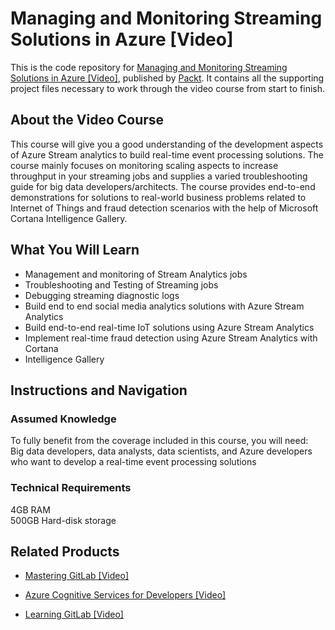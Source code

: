 # Managing and Monitoring Streaming Solutions in Azure [Video]
This is the code repository for [Managing and Monitoring Streaming Solutions in Azure [Video]](https://www.packtpub.com/big-data-and-business-intelligence/managing-and-monitoring-streaming-solutions-azure-video?utm_source=github&utm_medium=repository&utm_campaign=9781788470339), published by [Packt](https://www.packtpub.com/?utm_source=github). It contains all the supporting project files necessary to work through the video course from start to finish.
## About the Video Course
This course will give you a good understanding of the development aspects of Azure Stream analytics to build real-time event processing solutions. The course mainly focuses on monitoring scaling aspects to increase throughput in your streaming jobs and supplies a varied troubleshooting guide for big data developers/architects. The course provides end-to-end demonstrations for solutions to real-world business problems related to Internet of Things and fraud detection scenarios with the help of Microsoft Cortana Intelligence Gallery.

<H2>What You Will Learn</H2>
<DIV class=book-info-will-learn-text>
<UL>
<LI>Management and monitoring of Stream Analytics jobs 
<LI>Troubleshooting and Testing of Streaming jobs 
<LI>Debugging streaming diagnostic logs 
<LI>Build end to end social media analytics solutions with Azure Stream Analytics 
<LI>Build end-to-end real-time IoT solutions using Azure Stream Analytics 
<LI>Implement real-time fraud detection using Azure Stream Analytics with Cortana 
<LI>Intelligence Gallery </LI></UL></DIV>

## Instructions and Navigation
### Assumed Knowledge
To fully benefit from the coverage included in this course, you will need:<br/>
Big data developers, data analysts, data scientists, and Azure developers who want to develop a real-time event processing solutions
### Technical Requirements

4GB RAM<br/>
500GB Hard-disk storage


## Related Products
* [Mastering GitLab [Video]](https://www.packtpub.com/networking-and-servers/mastering-gitlab-video?utm_source=github&utm_medium=repository&utm_campaign=9781789537642)

* [Azure Cognitive Services for Developers [Video]](https://www.packtpub.com/application-development/azure-cognitive-services-developers-video?utm_source=github&utm_medium=repository&utm_campaign=9781838552565)

* [Learning GitLab [Video]](https://www.packtpub.com/application-development/learning-gitlab-video?utm_source=github&utm_medium=repository&utm_campaign=9781789809169)

